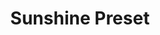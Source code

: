 ---
layout: preset_layout
title: Sunshine Preset
product-type: preset
product-image: /assets/images/shop_preset_3.jpg
product-description: Lorem ipsum dolor sit amet consectetur adipisicing elit. Vero provident nemo tempora iste error sint, velit reiciendis excepturi ab accusantium maiores, unde natus ipsa dolore. Magni sit officiis obcaecati veniam.
product-price: 19,90€
featured: true
featured-image: /assets/images/shop_preset_2.jpg
video-id: UK23kO7cMeo
map: /assets/images/bali_map.png
---